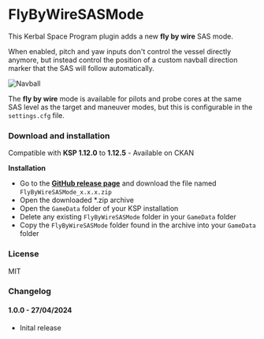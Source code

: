 # FlyByWireSASMode

This Kerbal Space Program plugin adds a new **fly by wire** SAS mode.

When enabled, pitch and yaw inputs don't control the vessel directly anymore, but instead control the position of a custom navball direction marker that the SAS will follow automatically.

![Navball](https://raw.githubusercontent.com/gotmachine/FlyByWireSASMode/master/NavballScreenshot.png)


The **fly by wire** mode is available for pilots and probe cores at the same SAS level as the target and maneuver modes, but this is configurable in the ```settings.cfg``` file.

### Download and installation

Compatible with **KSP 1.12.0** to **1.12.5** - Available on CKAN

**Installation**

- Go to the **[GitHub release page](https://github.com/gotmachine/FlyByWireSASMode/releases)** and download the file named `FlyByWireSASMode_x.x.x.zip`
- Open the downloaded *.zip archive
- Open the `GameData` folder of your KSP installation
- Delete any existing `FlyByWireSASMode` folder in your `GameData` folder
- Copy the `FlyByWireSASMode` folder found in the archive into your `GameData` folder

### License

MIT

### Changelog

#### 1.0.0 - 27/04/2024
- Inital release
